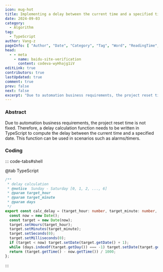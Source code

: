 ```yaml
---
icon: mug-hot
title: Implementing a delay between the current time and a specified time using TypeScript
date: 2024-09-03
category:
  - Algorithm
tag:
  - TypeScript
author: Vang-z
pageInfo: [ "Author", "Date", "Category", "Tag", "Word", "ReadingTime", "PageView" ]
head:
  - - meta
    - name: baidu-site-verification
      content: codeva-wyHhajg1iV
editLink: true
contributors: true
lastUpdated: true
comment: true
prev: false
next: false
excerpt: "Due to automation business requirements, the project reset time is not fixed. Therefore, a delay calculation function needs to be written in <a>TypeScript</a> to compute the delay between the current time and a specified date. This function can be used in scenarios such as alarms/timers."
---
```


### Abstract

Due to automation business requirements, the project reset time is not fixed. Therefore, a delay calculation function needs to be written in <a>TypeScript</a> to compute the delay between the current time and a specified date. This function can be used in scenarios such as alarms/timers.


### Coding

::: code-tabs#shell

@tab TypeScript

```typescript
/**
 * delay calculation
 * @notice  Sunday - Saturday [0, 1, 2, ..., 6]
 * @param target_hour
 * @param target_minute
 * @param days
 */
export const calc_delay = (target_hour: number, target_minute: number, days: number[]): number => {
  const now = new Date();
  const target = new Date(now);
  target.setHours(target_hour);
  target.setMinutes(target_minute);
  target.setSeconds(0);
  target.setMilliseconds(0);
  if (target < now) target.setDate(target.getDate() + 1);
  while (days.indexOf(target.getDay()) === -1) target.setDate(target.getDate() + 1);
  return (target.getTime() - now.getTime()) / 1000;
};

```

:::

<Sponsor />
